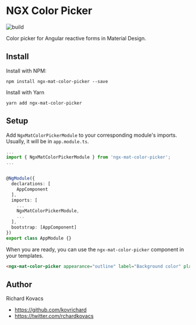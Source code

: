 # NGX Color Picker

![build](https://github.com/kovrichard/ngx-mat-color-picker/actions/workflows/stage.yml/badge.svg)


Color picker for Angular reactive forms in Material Design.

## Install

Install with NPM:

```
npm install ngx-mat-color-picker --save
```

Install with Yarn

```
yarn add ngx-mat-color-picker
```

## Setup

Add `NgxMatColorPickerModule` to your corresponding module's imports. Usually, it will be in `app.module.ts`.

``` ts
...
import { NgxMatColorPickerModule } from 'ngx-mat-color-picker';
...


@NgModule({
  declarations: [
    AppComponent
  ],
  imports: [
    ...
    NgxMatColorPickerModule,
    ...
  ],
  bootstrap: [AppComponent]
})
export class AppModule {}
```

When you are ready, you can use the `ngx-mat-color-picker` component in your templates.

``` html
<ngx-mat-color-picker appearance="outline" label="Background color" placeholder="This will be the color of the background" formControlName="backgroundColor" [form]=form></ngx-mat-color-picker>
```

## Author

Richard Kovacs

- https://github.com/kovrichard
- https://twitter.com/rchardkovacs

